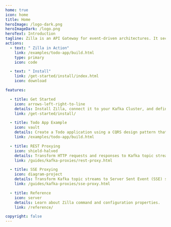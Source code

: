 ```yaml
---
home: true
icon: home
title: Home
heroImage: /logo-dark.png
heroImageDark: /logo.png
heroText: Introduction
tagline: Zilla is an API Gateway for event-driven architectures. It securely interfaces web apps, IoT clients, and microservices to Apache Kafka® via declaratively defined API endpoints.
actions:
  - text: " Zilla in Action"
    link: /examples/todo-app/build.html
    type: primary
    icon: code

  - text: " Install"
    link: /get-started/install/index.html
    icon: download

features:

  - title: Get Started
    icon: arrows-left-right-to-line
    details: Install Zilla, connect it to your Kafka Cluster, and define your first API endpoints.
    link: /get-started/install/

  - title: Todo App Example
    icon: vault
    details: Create a Todo application using a CQRS design pattern that's backed by Apache Kafka and Zilla.
    link: /examples/todo-app/build.html

  - title: REST Proxying
    icon: shield-halved
    details: Transform HTTP requests and responses to Kafka topic streams with control over the topic, message key, message headers, message value and reply-to topic.
    link: /guides/kafka-proxies/rest-proxy.html

  - title: SSE Proxying
    icon: diagram-project
    details: Transform Kafka topic streams to Server Sent Event (SSE) streams for reliable data streaming/pushing down to web clients.
    link: /guides/kafka-proxies/sse-proxy.html

  - title: Reference
    icon: server
    details: Learn about Zilla command and configuration properties.
    link: /reference/

copyright: false
---
```

